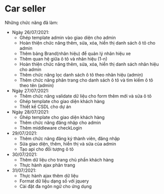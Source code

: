 # Car seller
Những chức năng đã làm:
- Ngày 26/07/2021:
    + Ghép template admin vào giao diện cho admin
    + Hoàn thiện chức năng thêm, sửa, xóa, hiển thị danh sách ô tô cho admin
    + Thêm bảng Brand(nhãn hiệu) để quản lý nhãn hiệu xe
    + Thêm quan hệ giữa ô tô và nhãn hiệu (1-n)
    + Hoàn thiện chức năng thêm, sửa, xóa, hiển thị danh sách nhãn hiệu cho admin
    + Thêm chức năng lọc danh sách ô tô theo nhãn hiệu (admin)
    + Thêm chức năng phân trang cho danh sách ô tô và tìm kiếm ô tô theo tên (admin)
- Ngày 27/07/2021:
    + Thêm chức năng validate dữ liệu cho form thêm mới và sửa ô tô
    + Ghép template cho giao diện khách hàng
    + Thiết kế CSDL cho dự án
- Ngày 28/07/2021:  
    + Ghép template cho giao diện khách hàng
    + Thêm chức năng đăng nhập cho admin
    + Thêm middleware checkLogin
- 29/07/2021:
    + Thêm chức năng đăng ký thành viên, đăng nhập
    + Sửa giao diện, thêm, hiển thị và sửa của admin
    + Tạo api cho đối tượng ô tô
- 30/07/2021:
    + Thêm dữ liệu cho trang chủ phần khách hàng
    + Thực hành ajax phân trang
- 31/07/2021:
    + Thực hành ajax thêm dữ liệu
    + Format dữ liệu dạng số với jquery
    + Cài đặt đa ngôn ngữ cho ứng dụng
